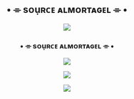<h2 align="center">
 • ⌯ ѕᴏụʀᴄᴇ ᴀʟᴍᴏʀᴛᴀɢᴇʟ ⌯ •
</h2>

<p align="center">
  <img src="https://telegra.ph/file/14c7948ad180050fe16e4.jpg">
</p>

<h3 align="center">
     • ⌯ ѕᴏụʀᴄᴇ ᴀʟᴍᴏʀᴛᴀɢᴇʟ ⌯ •
</h3>

<p align="center">
<a href="https://telegram.me/Almortagel_12"><img src="https://img.shields.io/badge/-DEV%20SuoRce-blue.svg?style=for-the-badge&logo=Telegram"></a>
</p>

<p align="center">
<a href="https://telegram.me/AlmortagelTech"><img src="https://img.shields.io/badge/-Support%20Group-blue.svg?style=for-the-badge&logo=Telegram"></a>
</p>

<p align="center">
<a href="https://telegram.me/AlmortagelTech2"><img src="https://img.shields.io/badge/-Support%20Channel-blue.svg?style=for-the-badge&logo=Telegram"></a>
</p
